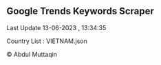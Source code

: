 

## Google Trends Keywords Scraper 
 
Last Update 13-06-2023 , 13:34:35

Country List :
VIETNAM.json



© Abdul Muttaqin 
